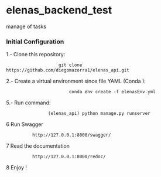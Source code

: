 # elenas_backend_test

manage of tasks

### Initial Configuration


1.- Clone this repository:

                        git clone https://github.com/diegomazorra1/elenas_api.git

2.- Create a virtual environment since file YAML (Conda ):
 
                            conda env create -f elenasEnv.yml 


5.- Run command:

                    (elenas_api) python manage.py runserver 
                    
                    
6 Run Swagger

              http://127.0.0.1:8000/swagger/
              
              
7 Read the documentation

              http://127.0.0.1:8000/redoc/
          
8 Enjoy !